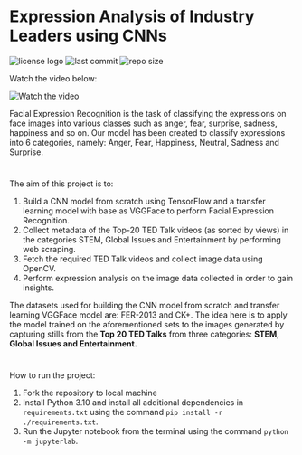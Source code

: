 # Expression Analysis of Industry Leaders using CNNs

![license logo](https://img.shields.io/github/license/adsers/expression-analysis)
![last commit](https://img.shields.io/github/last-commit/adsers/expression-analysis)
![repo size](https://img.shields.io/github/repo-size/adsers/expression-analysis)

Watch the video below:

[![Watch the video](https://drive.google.com/u/0/uc?id=1iiKGCRsp_a_mrTeJeiaGFO7ZswcdOQAC&export=download)](https://youtu.be/6lsaLdyPeK4)

Facial Expression Recognition is the task of classifying the expressions on face images into various classes such as anger, fear, surprise, sadness, happiness and so on.
Our model has been created to classify expressions into 6  categories, namely: Anger, Fear, Happiness, Neutral, Sadness and Surprise.

#

The aim of this project is to:

1) Build a CNN model from scratch using TensorFlow and a transfer learning model with base as VGGFace to perform Facial Expression Recognition.
2) Collect metadata of the Top-20 TED Talk videos (as sorted by views) in the categories STEM, Global Issues and Entertainment by performing web scraping.
3) Fetch the required TED Talk videos and collect image data using OpenCV.
4) Perform expression analysis on the image data collected in order to gain insights.

The datasets used for building the CNN model from scratch and transfer learning VGGFace model are: FER-2013 and CK+. The idea here is to apply the model trained on the aforementioned sets to the images generated by capturing stills from the **Top 20 TED Talks** from three categories: **STEM, Global Issues and Entertainment.**

#

How to run the project:
1. Fork the repository to local machine
2. Install Python 3.10 and install all additional dependencies in `requirements.txt` using the command `pip install -r ./requirements.txt`.
3. Run the Jupyter notebook from the terminal using the command `python -m jupyterlab`.
